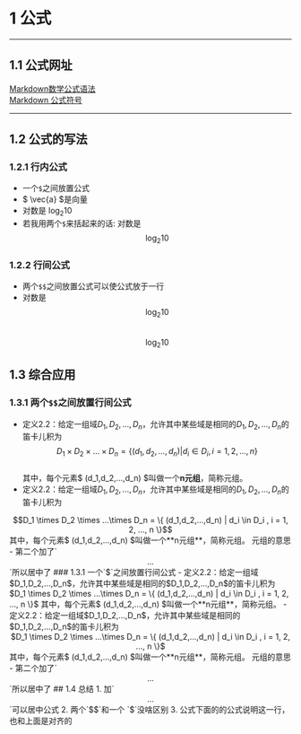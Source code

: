 # 1 公式  
---
## 1.1 公式网址  
[Markdown数学公式语法](https://www.jianshu.com/p/e74eb43960a1)     
[Markdown 公式符号](https://www.jianshu.com/p/6e5dff42a77e)    

---
## 1.2 公式的写法      
### 1.2.1 行内公式      
- 一个`$`之间放置公式      
- $ \vec{a} $是向量   
- 对数是 $\log_2 10$  
- 若我用两个`$`来括起来的话: 对数是  $$\log_2 10 $$  

### 1.2.2 行间公式  
- 两个`$$`之间放置公式可以使公式放于一行   
- 对数是  $$\log_2 10$$    
$$\log_2 10$$   

## 1.3 综合应用   
### 1.3.1 两个`$$`之间放置行间公式  
- 定义2.2：给定一组域$D_1,D_2,...,D_n$，允许其中某些域是相同的$D_1,D_2,...,D_n$的笛卡儿积为   
	 $$D_1 \times D_2 \times ...\times D_n  = \{ (d_1,d_2,...,d_n) | d_i \in D_i , i = 1, 2, ..., n \}$$    
其中，每个元素$  (d_1,d_2,...,d_n)  $叫做一个**n元组**，简称元组。  
- 定义2.2：给定一组域$D_1,D_2,...,D_n$，允许其中某些域是相同的$D_1,D_2,...,D_n$的笛卡儿积为   
 <center>$$D_1 \times D_2 \times ...\times D_n  = \{ (d_1,d_2,...,d_n) | d_i \in D_i , i = 1, 2, ..., n \}$$ </center>       
其中，每个元素$  (d_1,d_2,...,d_n)  $叫做一个**n元组**，简称元组。  
元组的意思    
- 第二个加了` <center>...</center>`所以居中了   
### 1.3.1 一个`$`之间放置行间公式  
- 定义2.2：给定一组域$D_1,D_2,...,D_n$，允许其中某些域是相同的$D_1,D_2,...,D_n$的笛卡儿积为   
	 $D_1 \times D_2 \times ...\times D_n  = \{ (d_1,d_2,...,d_n) | d_i \in D_i , i = 1, 2, ..., n \}$    
其中，每个元素$  (d_1,d_2,...,d_n)  $叫做一个**n元组**，简称元组。  
- 定义2.2：给定一组域$D_1,D_2,...,D_n$，允许其中某些域是相同的$D_1,D_2,...,D_n$的笛卡儿积为   
 <center>$D_1 \times D_2 \times ...\times D_n  = \{ (d_1,d_2,...,d_n) | d_i \in D_i , i = 1, 2, ..., n \}$ </center>       
其中，每个元素$  (d_1,d_2,...,d_n)  $叫做一个**n元组**，简称元组。  
元组的意思    
- 第二个加了` <center>...</center>`所以居中了   
## 1.4  总结  
1. 加` <center>...</center>`可以居中公式   
2. 两个`$$`和一个 `$`没啥区别   
3. 公式下面的的公式说明这一行，也和上面是对齐的   


